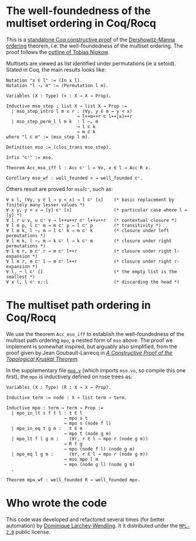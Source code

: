 # The well-foundedness of the multiset ordering in Coq/Rocq

This is a [standalone Coq constructive proof](mso.v) of the [Dershowitz-Manna ordering](https://en.wikipedia.org/wiki/Dershowitz%E2%80%93Manna_ordering) theorem,
i.e. the well-foundedness of the multiset ordering. The proof follows the
[outline of Tobias Nipkow](papers/multiset.pdf).

Multisets are viewed as list identified under permutations (ie a setoid). Stated in Coq, the main results looks like:
```coq
Notation "x ∈ l" := (In x l).
Notation "l ~ₚ m" := (Permutation l m).

Variables (X : Type) (< : X → X → Prop).

Inductive mso_step : list X → list X → Prop :=
  | mso_step_intro l m x r : (∀y, y ∈ m → y < x)
                           → l++m++r ⊏ l++[x]++r
  | mso_step_perm_l l m k  : l ~ₚ m 
                           → l ⊏ k 
                           → m ⊏ k
where "l ⊏ m" := (mso_step l m).

Definition mso := (clos_trans mso_step).

Infix "⊏⁺" := mso.

Theorem Acc_mso_iff l : Acc ⊏⁺ l ↔ ∀x, x ∈ l → Acc R x.

Corollary mso_wf : well_founded < → well_founded ⊏⁺.
```

Others result are proved for `mso`/`⊏⁺`, such as:
```coq
∀ x l, (∀y, y ∈ l → y < x) → l ⊏⁺ [x]    (* basic replacement by finitely many lesser values *)
∀ x y, y < x → [y] ⊏⁺ [x]                (* particular case where l = [y] *)
∀ l r u v, u ⊏⁺ v → l++u++r ⊏⁺ l++v++r   (* contextual closure *)
∀ l m p, l ⊏⁺ m → m ⊏⁺ p → l ⊏⁺ p        (* transitivity *)
∀ l m k, l ~ₚ m → l ⊏⁺ k → m ⊏⁺ k        (* closure under left permutations *)
∀ l m k, l ~ₚ m → k ⊏⁺ l → k ⊏⁺ m        (* closure under right permutations *)
∀ l m r, m ⊏⁺ r → m ⊏⁺ l++r              (* closure under right l-expansion *)
∀ l m r, m ⊏⁺ l → m ⊏⁺ l++r              (* closure under right r-expansion *)
∀ l, ¬ l ⊏⁺ []                           (* the empty list is the smallest *)
∀ x l, l ⊏⁺ x::l                         (* discarding the head *)                      
```

# The multiset path ordering in Coq/Rocq

We use the theorem `Acc_mso_iff` to establish the well-foundedness of the multiset path ordering `mpo`, a nested form of `mso` above.
The proof we implement is somewhat inspired, but arguably also simplified, from the proof given by Jean Goubault-Larrecq in 
[_A Constructive Proof of the Topological Kruskal Theorem_](http://www.lsv.ens-cachan.fr/Publis/PAPERS/PDF/JGL-mfcs13.pdf).

In the supplementary file [`mpo.v`](mpo.v) (which imports `mso.vo`, so compile this one first), 
the `mpo` is inductively defined on rose trees as:
```coq
Variables (X : Type) (R : X → X → Prop).

Inductive term := node : X → list term → term.

Inductive mpo : term → term → Prop :=
  | mpo_in_lt s f t l : t ∈ l
                      → mpo s t
                      → mpo s (node f l)
  | mpo_in_eq t g m :   t ∈ m
                      → mpo t (node g m)
  | mpo_lt f l g m :    (∀r, r ∈ l → mpo r (node g m))
                      → R f g
                      → mpo (node f l) (node g m)
  | mpo_eq l g m :      (∀r, r ∈ l → mpo r (node g m))
                      → mso mpo l m
                      → mpo (node g l) (node g m)
  .

Theorem mpo_wf : well_founded R → well_founded mpo.
```

# Who wrote the code

This code was developed and refactored several times (for better automation) by [Dominique Larchey-Wendling](https://www.loria.fr/~larchey). It it distributed under the [`MPL-2.0`](LICENSE) public  license. 

